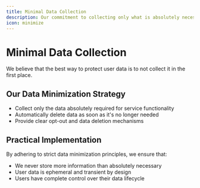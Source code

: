 ```yaml
---
title: Minimal Data Collection
description: Our commitment to collecting only what is absolutely necessary
icon: minimize
---
```


# Minimal Data Collection

We believe that the best way to protect user data is to not collect it in the first place.

## Our Data Minimization Strategy

- Collect only the data absolutely required for service functionality
- Automatically delete data as soon as it's no longer needed
- Provide clear opt-out and data deletion mechanisms

## Practical Implementation

By adhering to strict data minimization principles, we ensure that:
- We never store more information than absolutely necessary
- User data is ephemeral and transient by design
- Users have complete control over their data lifecycle
